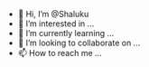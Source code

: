 - 👋 Hi, I’m @Shaluku
- 👀 I’m interested in ...
- 🌱 I’m currently learning ...
- 💞️ I’m looking to collaborate on ...
- 📫 How to reach me ...

<!---
Shaluku/Shaluku is a ✨ special ✨ repository because its `README.md` (this file) appears on your GitHub profile.
You can click the Preview link to take a look at your changes.
--->
